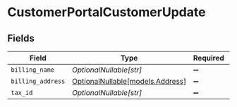 # CustomerPortalCustomerUpdate


## Fields

| Field                                                    | Type                                                     | Required                                                 | Description                                              |
| -------------------------------------------------------- | -------------------------------------------------------- | -------------------------------------------------------- | -------------------------------------------------------- |
| `billing_name`                                           | *OptionalNullable[str]*                                  | :heavy_minus_sign:                                       | N/A                                                      |
| `billing_address`                                        | [OptionalNullable[models.Address]](../models/address.md) | :heavy_minus_sign:                                       | N/A                                                      |
| `tax_id`                                                 | *OptionalNullable[str]*                                  | :heavy_minus_sign:                                       | N/A                                                      |